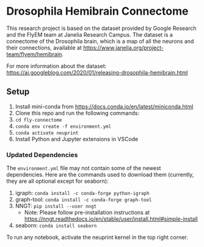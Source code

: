 # Drosophila Hemibrain Connectome

This research project is based on the dataset provided by Google Research and the FlyEM team at Janelia Research Campus. The dataset is a connectome of the Drosophila brain, which is a map of all the neurons and their connections, available at https://www.janelia.org/project-team/flyem/hemibrain.

For more information about the dataset: https://ai.googleblog.com/2020/01/releasing-drosophila-hemibrain.html

## Setup
1. Install mini-conda from https://docs.conda.io/en/latest/miniconda.html
2. Clone this repo and run the following commands:
3. `cd fly-connectome`
4. `conda env create -f environment.yml`
5. `conda activate neuprint`
6. Install Python and Jupyter extensions in VSCode

### Updated Dependencies
The `environment.yml` file may not contain some of the newest dependencies. Here are the commands used to download them (currently, they are all optional except for seaborn):
1. igraph: `conda install -c conda-forge python-igraph`
2. graph-tool: `conda install -c conda-forge graph-tool`
3. NNGT: `pip install --user nngt`
    - Note: Please follow pre-installation instructions at https://nngt.readthedocs.io/en/stable/user/install.html#simple-install
4. seaborn: `conda install seaborn`

To run any notebook, activate the neuprint kernel in the top right corner.
